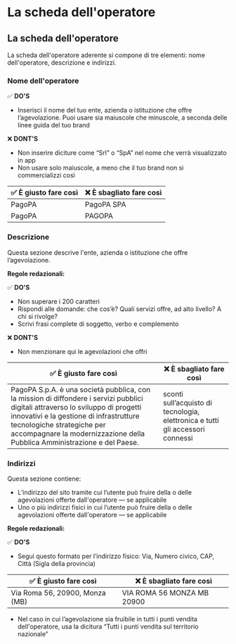# La scheda dell'operatore

## La scheda dell'operatore

La scheda dell'operatore aderente si compone di tre elementi: nome dell'operatore, descrizione e indirizzi.

### Nome dell'operatore

​✅ **DO'S**

* Inserisci il nome del tuo ente, azienda o istituzione che offre l’agevolazione. Puoi usare sia maiuscole che minuscole, a seconda delle linee guida del tuo brand

​❌ **DONT'S**

* Non inserire diciture come “Srl” o “SpA” nel nome che verrà visualizzato in app
* Non usare solo maiuscole, a meno che il tuo brand non si commercializzi così

| ✅ È giusto fare così | ❌ È sbagliato fare così |
| -------------------- | ----------------------- |
| PagoPA               | PagoPA SPA              |
| PagoPA               | PAGOPA                  |

### Descrizione

Questa sezione descrive l'ente, azienda o istituzione che offre l’agevolazione.

**Regole redazionali:**

​✅ **DO'S**

* Non superare i 200 caratteri
* Rispondi alle domande: che cos’è? Quali servizi offre, ad alto livello? A chi si rivolge?
* Scrivi frasi complete di soggetto, verbo e complemento

​❌ **DONT'S**

* Non menzionare qui le agevolazioni che offri

| ✅ È giusto fare così                                                                                                                                                                                                                                                                  | ❌ È sbagliato fare così                                                        |
| ------------------------------------------------------------------------------------------------------------------------------------------------------------------------------------------------------------------------------------------------------------------------------------- | ------------------------------------------------------------------------------ |
| PagoPA S.p.A. è una società pubblica, con la mission di diffondere i servizi pubblici digitali attraverso lo sviluppo di progetti innovativi e la gestione di infrastrutture tecnologiche strategiche per accompagnare la modernizzazione della Pubblica Amministrazione e del Paese. | sconti sull’acquisto di tecnologia, elettronica e tutti gli accessori connessi |

### **Indirizzi**  <a href="#indirizzi" id="indirizzi"></a>

Questa sezione contiene:

* L’indirizzo del sito tramite cui l’utente può fruire della o delle agevolazioni offerte dall'operatore — se applicabile
* Uno o più indirizzi fisici in cui l’utente può fruire della o delle agevolazioni offerte dall'operatore — se applicabile

**Regole redazionali:**

​✅ **DO'S**

* Segui questo formato per l’indirizzo fisico: Via, Numero civico, CAP, Città (Sigla della provincia)

| ✅ È giusto fare così           | ❌ È sbagliato fare così    |
| ------------------------------ | -------------------------- |
| Via Roma 56, 20900, Monza (MB) | VIA ROMA 56 MONZA MB 20900 |

* Nel caso in cui l’agevolazione sia fruibile in tutti i punti vendita dell'operatore, usa la dicitura “Tutti i punti vendita sul territorio nazionale”

